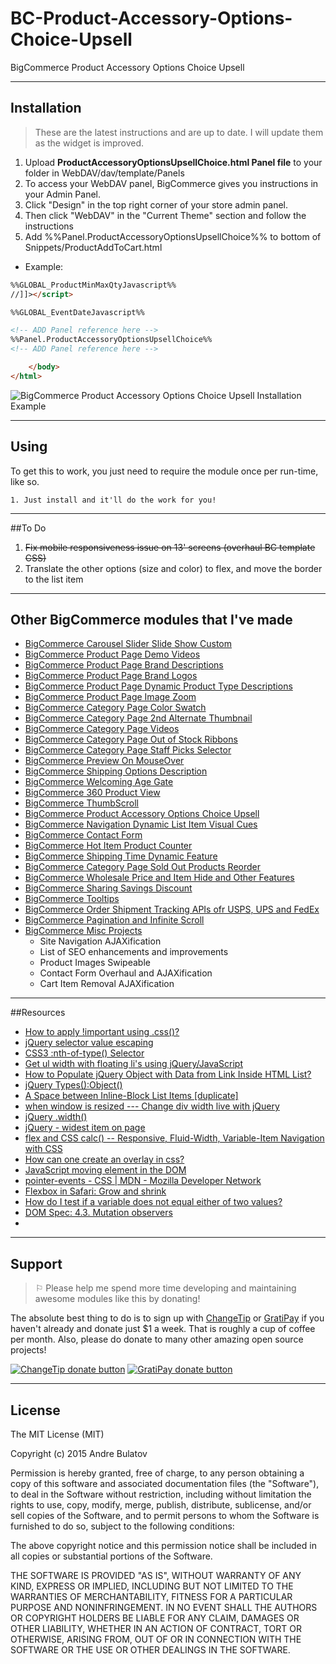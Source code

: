 # BC-Product-Accessory-Options-Choice-Upsell
BigCommerce Product Accessory Options Choice Upsell


------------------------------------------------------------------------------------


## Installation

> These are the latest instructions and are up to date.  I will update them as the widget is improved.

1. Upload **ProductAccessoryOptionsUpsellChoice.html Panel file** to your folder in WebDAV/dav/template/Panels  
  1. To access your WebDAV panel, BigCommerce gives you instructions in your Admin Panel.  
  2. Click "Design" in the top right corner of your store admin panel.  
  3. Then click "WebDAV" in the "Current Theme" section and follow the instructions
2. Add %%Panel.ProductAccessoryOptionsUpsellChoice%% to bottom of Snippets/ProductAddToCart.html
  + Example:
```HTML
%%GLOBAL_ProductMinMaxQtyJavascript%%
//]]></script>

%%GLOBAL_EventDateJavascript%%

<!-- ADD Panel reference here -->
%%Panel.ProductAccessoryOptionsUpsellChoice%%
<!-- ADD Panel reference here -->

​    </body>
</html>​
```  
![BigCommerce Product Accessory Options Choice Upsell Installation Example](https://raw.githubusercontent.com/iamandrebulatov/BC-Product-Accessory-Options-Choice-Upsell/master/BC-Product-Accessory-Options-Choice-Upsell.png "BigCommerce Product Accessory Options Choice Upsell Installation Example")


------------------------------------------------------------------------------------


## Using

To get this to work, you just need to require the module once per run-time, like so.

    1. Just install and it'll do the work for you!  


------------------------------------------------------------------------------------


##To Do

1. ~~Fix mobile responsiveness issue on 13' screens (overhaul BC template CSS)~~
2. Translate the other options (size and color) to flex, and move the border to the list item


------------------------------------------------------------------------------------


## Other BigCommerce modules that I've made

* [BigCommerce Carousel Slider Slide Show Custom](https://github.com/iamandrebulatov/BC-Carousel-Slider-Slide-Show-Custom)
* [BigCommerce Product Page Demo Videos](https://github.com/iamandrebulatov/BigCommerce-Product-Page-Demo-Videos)
* [BigCommerce Product Page Brand Descriptions](https://github.com/iamandrebulatov/BigCommerce-Product-Page-Brand-Descriptions)
* [BigCommerce Product Page Brand Logos](https://github.com/iamandrebulatov/BigCommerce-Product-Page-Brand-Logos)
* [BigCommerce Product Page Dynamic Product Type Descriptions](https://github.com/iamandrebulatov/BC-Product-Page-Dynamic-Product-Type-Descriptions)
* [BigCommerce Product Page Image Zoom](https://github.com/iamandrebulatov/BC-Product-Page-Image-Zoom)
* [BigCommerce Category Page Color Swatch](https://github.com/iamandrebulatov/BigCommerce-Color-Swatch-On-Category)
* [BigCommerce Category Page 2nd Alternate Thumbnail](https://github.com/iamandrebulatov/BigCommerce-Category-Pages-2nd-Alternate-Thumbnail)
* [BigCommerce Category Page Videos](https://github.com/iamandrebulatov/BigCommerce-Category-Page-Demo-Videos)
* [BigCommerce Category Page Out of Stock Ribbons](https://github.com/iamandrebulatov/BigCommerce-Out-of-Stock-Category-Items)
* [BigCommerce Category Page Staff Picks Selector](https://github.com/iamandrebulatov/BC-Staff-Picks-Selector)
* [BigCommerce Preview On MouseOver](https://github.com/iamandrebulatov/BC-Preview-On-MouseOver)
* [BigCommerce Shipping Options Description](https://github.com/iamandrebulatov/BC-Shipping-Options-Descriptions)
* [BigCommerce Welcoming Age Gate](https://github.com/iamandrebulatov/BC-Welcoming-Age-Gate)
* [BigCommerce 360 Product View](https://github.com/iamandrebulatov/BC-360-Product-View)
* [BigCommerce ThumbScroll](https://github.com/iamandrebulatov/BC-ThumbScroll)
* [BigCommerce Product Accessory Options Choice Upsell](https://github.com/iamandrebulatov/BC-Product-Accessory-Options-Choice-Upsell)
* [BigCommerce Navigation Dynamic List Item Visual Cues](https://github.com/iamandrebulatov/BC-Nav-Dynamic-List-Item-Visual-Cues)
* [BigCommerce Contact Form](https://github.com/iamandrebulatov/BC-Contact-Form)
* [BigCommerce Hot Item Product Counter](https://github.com/iamandrebulatov/BC-Hot-Item-Product-Counter)
* [BigCommerce Shipping Time Dynamic Feature](https://github.com/iamandrebulatov/BC-Product-Shipping-Time-Dynamic)
* [BigCommerce Category Page Sold Out Products Reorder](https://github.com/iamandrebulatov/BC-Category-Push-Sold-Out-Products-to-Bottom)
* [BigCommerce Wholesale Price and Item Hide and Other Features](https://github.com/iamandrebulatov/BC-Wholesale-Price-and-Item-Hide)
* [BigCommerce Sharing Savings Discount](https://github.com/iamandrebulatov/BC-Sharing-Savings-Discount)
* [BigCommerce Tooltips](https://github.com/iamandrebulatov/BC-Tooltips)
* [BigCommerce Order Shipment Tracking APIs ofr USPS, UPS and FedEx](https://github.com/iamandrebulatov/BC-Order-Shipping-Tracking)
* [BigCommerce Pagination and Infinite Scroll](https://github.com/iamandrebulatov/BC-Category-Pagination)
* [BigCommerce Misc Projects](https://github.com/iamandrebulatov/BigCommerce-Projects) 
  * Site Navigation AJAXification
  * List of SEO enhancements and improvements
  * Product Images Swipeable
  * Contact Form Overhaul and AJAXification
  * Cart Item Removal AJAXification


------------------------------------------------------------------------------------


##Resources

- [How to apply !important using .css()?](http://stackoverflow.com/questions/2655925/how-to-apply-important-using-css)
- [jQuery selector value escaping](http://stackoverflow.com/questions/739695/jquery-selector-value-escaping)
- [CSS3 :nth-of-type() Selector](http://www.w3schools.com/cssref/sel_nth-of-type.asp)
- [Get ul width with floating li's using jQuery/JavaScript](http://stackoverflow.com/questions/13066054/get-ul-width-with-floating-lis-using-jquery-javascript)
- [How to Populate jQuery Object with Data from Link Inside HTML List?](http://stackoverflow.com/questions/4511255/how-to-populate-jquery-object-with-data-from-link-inside-html-list)
- [jQuery Types():Object()](http://api.jquery.com/Types/#Object)
- [A Space between Inline-Block List Items [duplicate]](ttp://stackoverflow.com/questions/5256533/a-space-between-inline-block-list-items)
- [when window is resized --- Change div width live with jQuery](http://stackoverflow.com/questions/8153281/change-div-width-live-with-jquery)
- [jQuery .width()](http://api.jquery.com/width/)
- [jQuery - widest item on page](http://stackoverflow.com/questions/1233343/jquery-widest-item-on-page)
- [flex and CSS calc() -- Responsive, Fluid-Width, Variable-Item Navigation with CSS](http://www.sitepoint.com/responsive-fluid-width-variable-item-navigation-css/)
- [How can one create an overlay in css?](http://stackoverflow.com/questions/9724035/how-can-one-create-an-overlay-in-css)
- [JavaScript moving element in the DOM](http://stackoverflow.com/questions/1363650/javascript-moving-element-in-the-dom)
- [pointer-events - CSS | MDN - Mozilla Developer Network](https://developer.mozilla.org/en-US/docs/Web/CSS/pointer-events)
- [Flexbox in Safari: Grow and shrink](http://stackoverflow.com/questions/16130399/flexbox-in-safari-grow-and-shrink)
- [How do I test if a variable does not equal either of two values?](http://stackoverflow.com/questions/6115801/how-do-i-test-if-a-variable-does-not-equal-either-of-two-values)
- [DOM Spec: 4.3. Mutation observers](https://dom.spec.whatwg.org/#mutation-observers)
- []()


------------------------------------------------------------------------------------


## Support

> ⚐ Please help me spend more time developing and maintaining awesome modules like this by donating!

The absolute best thing to do is to sign up with [ChangeTip](//changetip.com) or [GratiPay](//gratipay.com) if you haven't already and donate just $1 a week. That is roughly a cup of coffee per month. Also, please do donate to many other amazing open source projects!

[![ChangeTip donate button](http://andrebulatov.com/wp-content/uploads/tipme_button.png)](//www.changetip.com/tipme/andre.bulatov/ "Donate once-off to this project using ChangeTip")
[![GratiPay donate button](http://andrebulatov.com/wp-content/uploads/gratipay-button.png)](//www.gratipay.com/andrebulatov/ "Donate once-off to this project using GratiPay")


------------------------------------------------------------------------------------


## License

The MIT License (MIT)

Copyright (c) 2015 Andre Bulatov

Permission is hereby granted, free of charge, to any person obtaining a copy
of this software and associated documentation files (the "Software"), to deal
in the Software without restriction, including without limitation the rights
to use, copy, modify, merge, publish, distribute, sublicense, and/or sell
copies of the Software, and to permit persons to whom the Software is
furnished to do so, subject to the following conditions:

The above copyright notice and this permission notice shall be included in
all copies or substantial portions of the Software.

THE SOFTWARE IS PROVIDED "AS IS", WITHOUT WARRANTY OF ANY KIND, EXPRESS OR
IMPLIED, INCLUDING BUT NOT LIMITED TO THE WARRANTIES OF MERCHANTABILITY,
FITNESS FOR A PARTICULAR PURPOSE AND NONINFRINGEMENT. IN NO EVENT SHALL THE
AUTHORS OR COPYRIGHT HOLDERS BE LIABLE FOR ANY CLAIM, DAMAGES OR OTHER
LIABILITY, WHETHER IN AN ACTION OF CONTRACT, TORT OR OTHERWISE, ARISING FROM,
OUT OF OR IN CONNECTION WITH THE SOFTWARE OR THE USE OR OTHER DEALINGS IN
THE SOFTWARE.
